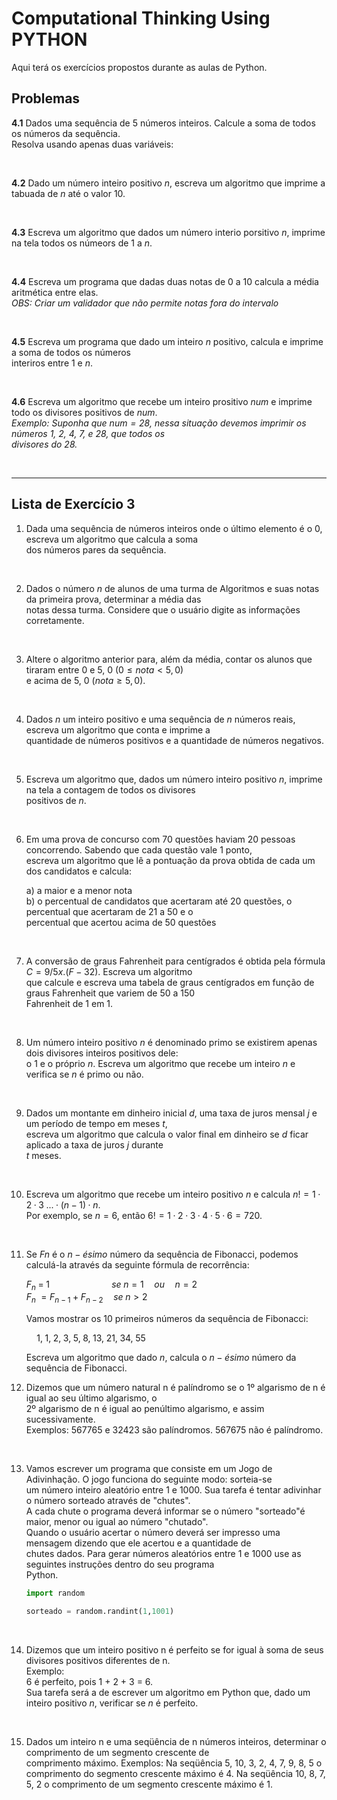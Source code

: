 # Computational Thinking Using PYTHON

Aqui terá os exercícios propostos durante as aulas de Python.

## Problemas

**4.1** Dados uma sequência de 5 números inteiros. Calcule a soma de todos os números da sequência. <br>
    Resolva usando apenas duas variáveis:

<br>

**4.2** Dado um número inteiro positivo *n*, escreva um algoritmo que imprime a tabuada de *n* até o valor 10. <br>

<br>

**4.3** Escreva um algoritmo que dados um número interio porsitivo *n*, imprime na tela todos os númeors de 1 a *n*.

<br>

**4.4** Escreva um programa que dadas duas notas de 0 a 10 calcula a média aritmética entre elas. <br>
    *OBS: Criar um validador que não permite notas fora do intervalo*

<br>

**4.5** Escreva um programa que dado um inteiro *n* positivo, calcula e imprime a soma de todos os números <br>
    interiros entre 1 e *n*.

<br>

**4.6** Escreva um algoritmo que recebe um inteiro prositivo *num* e imprime todo os divisores positivos de *num*. <br>
    *Exemplo: Suponha que $num = 28$, nessa situação devemos imprimir os números 1, 2, 4, 7, e 28, que todos os* <br>
    *divisores do 28.*

<br>

---

## Lista de Exercício 3

1.  Dada uma sequência de números inteiros onde o último elemento é o $0$, escreva um algoritmo que calcula a soma <br>
    dos números pares da sequência.

<br>

2.  Dados o número $n$ de alunos de uma turma de Algoritmos e suas notas da primeira prova, determinar a média das <br>
    notas dessa turma. Considere que o usuário digite as informações corretamente.

<br>

3.  Altere o algoritmo anterior para, além da média, contar os alunos que tiraram entre 0 e 5, 0 $(0 ≤ nota < 5, 0)$ <br>
    e acima de 5, 0 $(nota ≥ 5, 0)$.

<br>

4.  Dados $n$ um inteiro positivo e uma sequência de $n$ números reais, escreva um algoritmo que conta e imprime a <br>
    quantidade de números positivos e a quantidade de números negativos.

<br>

5.  Escreva um algoritmo que, dados um número inteiro positivo $n$, imprime na tela a contagem de todos os divisores <br>
    positivos de $n$.

<br>

6.  Em uma prova de concurso com 70 questões haviam 20 pessoas concorrendo. Sabendo que cada questão vale 1 ponto, <br>
    escreva um algoritmo que lê a pontuação da prova obtida de cada um dos candidatos e calcula: <br>
    
    a)  a maior e a menor nota <br>
    b)  o percentual de candidatos que acertaram até 20 questões, o percentual que acertaram de 21 a 50 e o <br>
        percentual que acertou acima de 50 questões

<br>

7.  A conversão de graus Fahrenheit para centígrados é obtida pela fórmula $C = 9/5 x.(F − 32)$. Escreva um algoritmo <br>
    que calcule e escreva uma tabela de graus centígrados em função de graus Fahrenheit que variem de 50 a 150 <br>
    Fahrenheit de 1 em 1.

<br>

8.  Um número inteiro positivo $n$ é denominado primo se existirem apenas dois divisores inteiros positivos dele: <br>
    o 1 e o próprio $n$. Escreva um algoritmo que recebe um inteiro $n$ e verifica se $n$ é primo ou não.

<br>

9.  Dados um montante em dinheiro inicial $d$, uma taxa de juros mensal $j$ e um período de tempo em meses $t$, <br>
    escreva um algoritmo que calcula o valor final em dinheiro se $d$ ficar aplicado a taxa de juros $j$ durante <br>
    $t$ meses.

<br>

10. Escreva um algoritmo que recebe um inteiro positivo $n$ e calcula $n! = 1\; ·\;2 \;· \; 3 \; . . . \; · \;(n − 1)\;·\; n$. <br>
    Por exemplo, se $n = 6$, então $6! = 1\; ·\; 2\; ·\; 3\; ·\; 4\; ·\; 5\; ·\; 6 = 720$.

<br>

11. Se $Fn$ é o $n-ésimo$ número da sequência de Fibonacci, podemos calculá-la através da seguinte fórmula de recorrência:

    $F_n\; =\; 1\quad\quad\quad\quad\quad\quad se\; n = 1\quad ou\quad n = 2$ <br>
    $F_n\; = F_{n-1}\; +\; F_{n-2}\quad se\; n > 2$

    Vamos mostrar os 10 primeiros números da sequência de Fibonacci:

    $\quad1,\; 1,\; 2,\; 3,\; 5,\; 8,\; 13,\; 21,\; 34,\; 55$

    Escreva um algoritmo que dado $n$, calcula o $n-ésimo$ número da sequência de Fibonacci.

12. Dizemos que um número natural n é palíndromo se o 1º algarismo de n é igual ao seu último algarismo, o <br> 
    2º algarismo de n é igual ao penúltimo algarismo, e assim sucessivamente. <br>
    Exemplos: 567765 e 32423 são palíndromos. 567675 não é palíndromo.

<br>

13. Vamos escrever um programa que consiste em um Jogo de Adivinhação. O jogo funciona do seguinte modo: sorteia-se <br>
    um número inteiro aleatório entre 1 e 1000. Sua tarefa é tentar adivinhar o número sorteado através de "chutes".<br>
    A cada chute o programa deverá informar se o número "sorteado"é maior, menor ou igual ao número "chutado". <br>
    Quando o usuário acertar o número deverá ser impresso uma mensagem dizendo que ele acertou e a quantidade de <br>
    chutes dados. Para gerar números aleatórios entre 1 e 1000 use as seguintes instruções dentro do seu programa <br>
    Python. 
    
    ```python
    import random

    sorteado = random.randint(1,1001)
    ```

<br>

14. Dizemos que um inteiro positivo n é perfeito se for igual à soma de seus divisores positivos diferentes de n. <br>
    Exemplo: <br>
    6 é perfeito, pois 1 + 2 + 3 = 6.<br>
    Sua tarefa será a de escrever um algoritmo em Python que, dado um inteiro positivo $n$, verificar se $n$ é perfeito.

<br>

15. Dados um inteiro n e uma seqüência de n números inteiros, determinar o comprimento de um segmento crescente de <br>
    comprimento máximo.
    Exemplos:
    Na seqüência 5, 10, 3, 2, 4, 7, 9, 8, 5 o comprimento do segmento crescente máximo é 4.
    Na seqüência 10, 8, 7, 5, 2 o comprimento de um segmento crescente máximo é 1.

